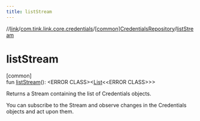 ```yaml
---
title: listStream
---
```

//[link](../../../index.html)/[com.tink.link.core.credentials](../index.html)/[[common]CredentialsRepository](index.html)/[listStream](list-stream.html)



# listStream



[common]\
fun [listStream](list-stream.html)(): &lt;ERROR CLASS&gt;&lt;[List](https://kotlinlang.org/api/latest/jvm/stdlib/kotlin.collections/-list/index.html)&lt;&lt;ERROR CLASS&gt;&gt;&gt;



Returns a Stream containing the list of Credentials objects.



You can subscribe to the Stream and observe changes in the Credentials objects and act upon them.




